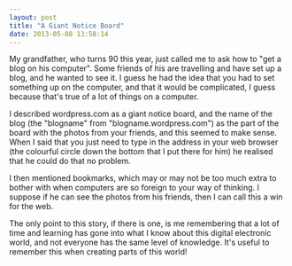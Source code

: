 ```yaml
---
layout: post
title: "A Giant Notice Board"
date: 2013-05-08 13:58:14
---
```

My grandfather, who turns 90 this year, just called me to ask how to "get a blog on his computer". Some friends of his are travelling and have set up a blog, and he wanted to see it. I guess he had the idea that you had to set something up on the computer, and that it would be complicated, I guess because that's true of a lot of things on a computer.

I described wordpress.com as a giant notice board, and the name of the blog (the "blogname" from "blogname.wordpress.com") as the part of the board with the photos from your friends, and this seemed to make sense. When I said that you just need to type in the address in your web browser (the colourful circle down the bottom that I put there for him) he realised that he could do that no problem.

I then mentioned bookmarks, which may or may not be too much extra to bother with when computers are so foreign to your way of thinking. I suppose if he can see the photos from his friends, then I can call this a win for the web.

The only point to this story, if there is one, is me remembering that a lot of time and learning has gone into what I know about this digital electronic world, and not everyone has the same level of knowledge. It's useful to remember this when creating parts of this world!
